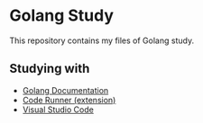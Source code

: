 # Golang Study

This repository contains my files of Golang study.

## Studying with

* [Golang Documentation](https://golang.org/doc/code.html)
* [Code Runner (extension)](https://marketplace.visualstudio.com/items?itemName=formulahendry.code-runner)
* [Visual Studio Code](https://code.visualstudio.com/)